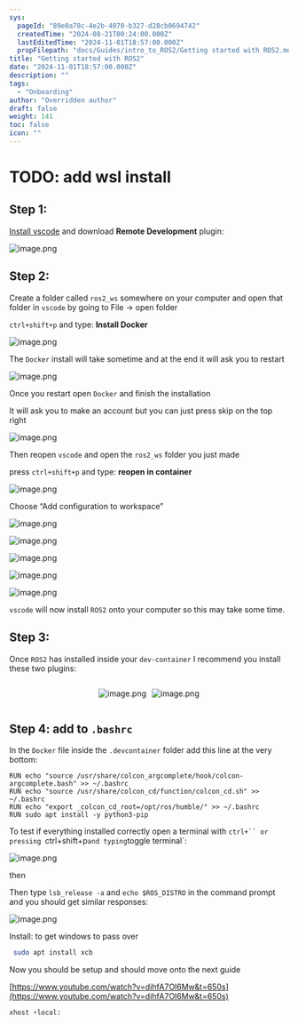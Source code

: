 ```yaml
---
sys:
  pageId: "89e0a78c-4e2b-4070-b327-d28cb0694742"
  createdTime: "2024-08-21T00:24:00.000Z"
  lastEditedTime: "2024-11-01T18:57:00.000Z"
  propFilepath: "docs/Guides/intro_to_ROS2/Getting started with ROS2.md"
title: "Getting started with ROS2"
date: "2024-11-01T18:57:00.000Z"
description: ""
tags:
  - "Onboarding"
author: "Overridden author"
draft: false
weight: 141
toc: false
icon: ""
---
```


# TODO: add wsl install

## Step 1:

[Install vscode](https://code.visualstudio.com/download) and download **Remote Development** plugin:

![image.png](https://prod-files-secure.s3.us-west-2.amazonaws.com/d518164a-d88e-44d1-a4ee-3adb3bd8bce0/efb52993-1881-4a40-b95e-6f020334f022/image.png?X-Amz-Algorithm=AWS4-HMAC-SHA256&X-Amz-Content-Sha256=UNSIGNED-PAYLOAD&X-Amz-Credential=ASIAZI2LB46646CL55ZW%2F20250406%2Fus-west-2%2Fs3%2Faws4_request&X-Amz-Date=20250406T121249Z&X-Amz-Expires=3600&X-Amz-Security-Token=IQoJb3JpZ2luX2VjEMn%2F%2F%2F%2F%2F%2F%2F%2F%2F%2FwEaCXVzLXdlc3QtMiJHMEUCIQD7b3Ti3KyxE7KDUgtuV%2FjGQbEkX8up%2B3Ed1aNUdVzGxAIgTiv9ehtDjuBgT2mYcuLS6Cxf2e%2BQubJkXe%2F6CPb%2BQnEq%2FwMIQhAAGgw2Mzc0MjMxODM4MDUiDNKCMjBruAO%2FjvE70ircAyD0RQQiCQC29%2FaQyg0p8MKdwqwWD%2Bq%2BNoK3MYaMt1uGRFd2fm3MVHnKRLHIO6sXtgqpIeIfRJgCKoVtNC2obR%2B%2FkDkYZf7LlREiwt%2B8t%2BK6VTHd4oqnpMT9KZANspFOQkC%2FW%2FAoc0d0CTFfgRXiAsBz7pdRV%2BHws7lzFc9ABOXj2CwR%2BKC8q9kwfhJFStRrSqddmYtTvLYs9%2B6J2BM1gFHDSM1FQgAQiiAhe3AMoBczmT3mzhHsoEIK9yJbWw4spOz1whATuLo4Ax%2BH%2FC0J34kVn6AzBJ6wqoM0vkxUwuk6Ui5sdPDVX4CEhxFEiWpytI%2FMvKfZAUTQggxPexHSqY%2Fa2hosS1z83bEnC3EHW5SYKMWIkW87EIciP8LvgRf4z8nm3lMglz5mKzndYze3LbDOKsfFQhm53p6rSgphCzqPtXWHJxr970CZwk5GTcKCA6wfMzl92liKON0YHLo8l%2BWyF1hxDkNbU7j08FlV8W%2BH5mYpFtEZUMeKJLRv6F8R2NXrOTgy9Qm7LMwboMRpxlrjb3%2FbcHqb2nZJct%2BvkxNM7QIOmXyTcJfqK%2F7IGU0yHl%2FnRtpR9vyaTsQp%2BIx032hMuWa%2FtIVNFuRdUfbidHaOS%2BCABT149wu1dwOiMMv%2ByL8GOqUBIHBGCl%2B092FoPoIkoD70PnE%2BJytjkcmh1iks0uFRC2rAhzZtMtbAW%2BizaccKBbsvLe6E5KO5VWXkIMbqRSBOFOv%2Bt9zQ9vZd8GcONMUBs2kJ3rOhyMeaS7YDUK0yrCgNJnmVSmyV701kV55qf26ce8c0FbIQNJvGfK2dY1NCHoRQi7Y1OyJT5pFyLWV33JEyA1biRf8B3vw1hyhSlNT7baasySw7&X-Amz-Signature=e10c8f09a006a0839c8e56b8d5d6ce80abc04e6760e1413cf288ca2bc1245aef&X-Amz-SignedHeaders=host&x-id=GetObject)

## Step 2:

Create a folder called `ros2_ws` somewhere on your computer and open that folder in `vscode` by going to File → open folder 

`ctrl+shift+p` and type: **Install Docker**

![image.png](https://prod-files-secure.s3.us-west-2.amazonaws.com/d518164a-d88e-44d1-a4ee-3adb3bd8bce0/2269dc0e-1cd5-47ff-bceb-c04ad9b2eab0/image.png?X-Amz-Algorithm=AWS4-HMAC-SHA256&X-Amz-Content-Sha256=UNSIGNED-PAYLOAD&X-Amz-Credential=ASIAZI2LB46646CL55ZW%2F20250406%2Fus-west-2%2Fs3%2Faws4_request&X-Amz-Date=20250406T121249Z&X-Amz-Expires=3600&X-Amz-Security-Token=IQoJb3JpZ2luX2VjEMn%2F%2F%2F%2F%2F%2F%2F%2F%2F%2FwEaCXVzLXdlc3QtMiJHMEUCIQD7b3Ti3KyxE7KDUgtuV%2FjGQbEkX8up%2B3Ed1aNUdVzGxAIgTiv9ehtDjuBgT2mYcuLS6Cxf2e%2BQubJkXe%2F6CPb%2BQnEq%2FwMIQhAAGgw2Mzc0MjMxODM4MDUiDNKCMjBruAO%2FjvE70ircAyD0RQQiCQC29%2FaQyg0p8MKdwqwWD%2Bq%2BNoK3MYaMt1uGRFd2fm3MVHnKRLHIO6sXtgqpIeIfRJgCKoVtNC2obR%2B%2FkDkYZf7LlREiwt%2B8t%2BK6VTHd4oqnpMT9KZANspFOQkC%2FW%2FAoc0d0CTFfgRXiAsBz7pdRV%2BHws7lzFc9ABOXj2CwR%2BKC8q9kwfhJFStRrSqddmYtTvLYs9%2B6J2BM1gFHDSM1FQgAQiiAhe3AMoBczmT3mzhHsoEIK9yJbWw4spOz1whATuLo4Ax%2BH%2FC0J34kVn6AzBJ6wqoM0vkxUwuk6Ui5sdPDVX4CEhxFEiWpytI%2FMvKfZAUTQggxPexHSqY%2Fa2hosS1z83bEnC3EHW5SYKMWIkW87EIciP8LvgRf4z8nm3lMglz5mKzndYze3LbDOKsfFQhm53p6rSgphCzqPtXWHJxr970CZwk5GTcKCA6wfMzl92liKON0YHLo8l%2BWyF1hxDkNbU7j08FlV8W%2BH5mYpFtEZUMeKJLRv6F8R2NXrOTgy9Qm7LMwboMRpxlrjb3%2FbcHqb2nZJct%2BvkxNM7QIOmXyTcJfqK%2F7IGU0yHl%2FnRtpR9vyaTsQp%2BIx032hMuWa%2FtIVNFuRdUfbidHaOS%2BCABT149wu1dwOiMMv%2ByL8GOqUBIHBGCl%2B092FoPoIkoD70PnE%2BJytjkcmh1iks0uFRC2rAhzZtMtbAW%2BizaccKBbsvLe6E5KO5VWXkIMbqRSBOFOv%2Bt9zQ9vZd8GcONMUBs2kJ3rOhyMeaS7YDUK0yrCgNJnmVSmyV701kV55qf26ce8c0FbIQNJvGfK2dY1NCHoRQi7Y1OyJT5pFyLWV33JEyA1biRf8B3vw1hyhSlNT7baasySw7&X-Amz-Signature=d8f02e46da8f6662d2646c27964a8e27e9aa3d072d30dad7967dffbd94ed20ee&X-Amz-SignedHeaders=host&x-id=GetObject)

The `Docker` install will take sometime and at the end it will ask you to restart

![image.png](https://prod-files-secure.s3.us-west-2.amazonaws.com/d518164a-d88e-44d1-a4ee-3adb3bd8bce0/ed233f78-be33-4b1f-b89c-9c346c0e961e/image.png?X-Amz-Algorithm=AWS4-HMAC-SHA256&X-Amz-Content-Sha256=UNSIGNED-PAYLOAD&X-Amz-Credential=ASIAZI2LB46646CL55ZW%2F20250406%2Fus-west-2%2Fs3%2Faws4_request&X-Amz-Date=20250406T121249Z&X-Amz-Expires=3600&X-Amz-Security-Token=IQoJb3JpZ2luX2VjEMn%2F%2F%2F%2F%2F%2F%2F%2F%2F%2FwEaCXVzLXdlc3QtMiJHMEUCIQD7b3Ti3KyxE7KDUgtuV%2FjGQbEkX8up%2B3Ed1aNUdVzGxAIgTiv9ehtDjuBgT2mYcuLS6Cxf2e%2BQubJkXe%2F6CPb%2BQnEq%2FwMIQhAAGgw2Mzc0MjMxODM4MDUiDNKCMjBruAO%2FjvE70ircAyD0RQQiCQC29%2FaQyg0p8MKdwqwWD%2Bq%2BNoK3MYaMt1uGRFd2fm3MVHnKRLHIO6sXtgqpIeIfRJgCKoVtNC2obR%2B%2FkDkYZf7LlREiwt%2B8t%2BK6VTHd4oqnpMT9KZANspFOQkC%2FW%2FAoc0d0CTFfgRXiAsBz7pdRV%2BHws7lzFc9ABOXj2CwR%2BKC8q9kwfhJFStRrSqddmYtTvLYs9%2B6J2BM1gFHDSM1FQgAQiiAhe3AMoBczmT3mzhHsoEIK9yJbWw4spOz1whATuLo4Ax%2BH%2FC0J34kVn6AzBJ6wqoM0vkxUwuk6Ui5sdPDVX4CEhxFEiWpytI%2FMvKfZAUTQggxPexHSqY%2Fa2hosS1z83bEnC3EHW5SYKMWIkW87EIciP8LvgRf4z8nm3lMglz5mKzndYze3LbDOKsfFQhm53p6rSgphCzqPtXWHJxr970CZwk5GTcKCA6wfMzl92liKON0YHLo8l%2BWyF1hxDkNbU7j08FlV8W%2BH5mYpFtEZUMeKJLRv6F8R2NXrOTgy9Qm7LMwboMRpxlrjb3%2FbcHqb2nZJct%2BvkxNM7QIOmXyTcJfqK%2F7IGU0yHl%2FnRtpR9vyaTsQp%2BIx032hMuWa%2FtIVNFuRdUfbidHaOS%2BCABT149wu1dwOiMMv%2ByL8GOqUBIHBGCl%2B092FoPoIkoD70PnE%2BJytjkcmh1iks0uFRC2rAhzZtMtbAW%2BizaccKBbsvLe6E5KO5VWXkIMbqRSBOFOv%2Bt9zQ9vZd8GcONMUBs2kJ3rOhyMeaS7YDUK0yrCgNJnmVSmyV701kV55qf26ce8c0FbIQNJvGfK2dY1NCHoRQi7Y1OyJT5pFyLWV33JEyA1biRf8B3vw1hyhSlNT7baasySw7&X-Amz-Signature=38a645f46a8f3b722586695ce25fd688b102f90648e64a2519be3641acf2fff9&X-Amz-SignedHeaders=host&x-id=GetObject)

Once you restart open `Docker` and finish the installation

It will ask you to make an account but you can just press skip on the top right

![image.png](https://prod-files-secure.s3.us-west-2.amazonaws.com/d518164a-d88e-44d1-a4ee-3adb3bd8bce0/21010ad9-1659-4fd9-9f59-9932a09b2a3d/image.png?X-Amz-Algorithm=AWS4-HMAC-SHA256&X-Amz-Content-Sha256=UNSIGNED-PAYLOAD&X-Amz-Credential=ASIAZI2LB46646CL55ZW%2F20250406%2Fus-west-2%2Fs3%2Faws4_request&X-Amz-Date=20250406T121249Z&X-Amz-Expires=3600&X-Amz-Security-Token=IQoJb3JpZ2luX2VjEMn%2F%2F%2F%2F%2F%2F%2F%2F%2F%2FwEaCXVzLXdlc3QtMiJHMEUCIQD7b3Ti3KyxE7KDUgtuV%2FjGQbEkX8up%2B3Ed1aNUdVzGxAIgTiv9ehtDjuBgT2mYcuLS6Cxf2e%2BQubJkXe%2F6CPb%2BQnEq%2FwMIQhAAGgw2Mzc0MjMxODM4MDUiDNKCMjBruAO%2FjvE70ircAyD0RQQiCQC29%2FaQyg0p8MKdwqwWD%2Bq%2BNoK3MYaMt1uGRFd2fm3MVHnKRLHIO6sXtgqpIeIfRJgCKoVtNC2obR%2B%2FkDkYZf7LlREiwt%2B8t%2BK6VTHd4oqnpMT9KZANspFOQkC%2FW%2FAoc0d0CTFfgRXiAsBz7pdRV%2BHws7lzFc9ABOXj2CwR%2BKC8q9kwfhJFStRrSqddmYtTvLYs9%2B6J2BM1gFHDSM1FQgAQiiAhe3AMoBczmT3mzhHsoEIK9yJbWw4spOz1whATuLo4Ax%2BH%2FC0J34kVn6AzBJ6wqoM0vkxUwuk6Ui5sdPDVX4CEhxFEiWpytI%2FMvKfZAUTQggxPexHSqY%2Fa2hosS1z83bEnC3EHW5SYKMWIkW87EIciP8LvgRf4z8nm3lMglz5mKzndYze3LbDOKsfFQhm53p6rSgphCzqPtXWHJxr970CZwk5GTcKCA6wfMzl92liKON0YHLo8l%2BWyF1hxDkNbU7j08FlV8W%2BH5mYpFtEZUMeKJLRv6F8R2NXrOTgy9Qm7LMwboMRpxlrjb3%2FbcHqb2nZJct%2BvkxNM7QIOmXyTcJfqK%2F7IGU0yHl%2FnRtpR9vyaTsQp%2BIx032hMuWa%2FtIVNFuRdUfbidHaOS%2BCABT149wu1dwOiMMv%2ByL8GOqUBIHBGCl%2B092FoPoIkoD70PnE%2BJytjkcmh1iks0uFRC2rAhzZtMtbAW%2BizaccKBbsvLe6E5KO5VWXkIMbqRSBOFOv%2Bt9zQ9vZd8GcONMUBs2kJ3rOhyMeaS7YDUK0yrCgNJnmVSmyV701kV55qf26ce8c0FbIQNJvGfK2dY1NCHoRQi7Y1OyJT5pFyLWV33JEyA1biRf8B3vw1hyhSlNT7baasySw7&X-Amz-Signature=ae1b429a497bb7e7d79accd58488b0a82a94a8b202f2c25da8284894c3456b0d&X-Amz-SignedHeaders=host&x-id=GetObject)

Then reopen `vscode` and open the `ros2_ws` folder you just made

press `ctrl+shift+p` and type: **reopen in container**

![image.png](https://prod-files-secure.s3.us-west-2.amazonaws.com/d518164a-d88e-44d1-a4ee-3adb3bd8bce0/4e93b8c2-41ad-488c-8095-c74205196118/image.png?X-Amz-Algorithm=AWS4-HMAC-SHA256&X-Amz-Content-Sha256=UNSIGNED-PAYLOAD&X-Amz-Credential=ASIAZI2LB46646CL55ZW%2F20250406%2Fus-west-2%2Fs3%2Faws4_request&X-Amz-Date=20250406T121249Z&X-Amz-Expires=3600&X-Amz-Security-Token=IQoJb3JpZ2luX2VjEMn%2F%2F%2F%2F%2F%2F%2F%2F%2F%2FwEaCXVzLXdlc3QtMiJHMEUCIQD7b3Ti3KyxE7KDUgtuV%2FjGQbEkX8up%2B3Ed1aNUdVzGxAIgTiv9ehtDjuBgT2mYcuLS6Cxf2e%2BQubJkXe%2F6CPb%2BQnEq%2FwMIQhAAGgw2Mzc0MjMxODM4MDUiDNKCMjBruAO%2FjvE70ircAyD0RQQiCQC29%2FaQyg0p8MKdwqwWD%2Bq%2BNoK3MYaMt1uGRFd2fm3MVHnKRLHIO6sXtgqpIeIfRJgCKoVtNC2obR%2B%2FkDkYZf7LlREiwt%2B8t%2BK6VTHd4oqnpMT9KZANspFOQkC%2FW%2FAoc0d0CTFfgRXiAsBz7pdRV%2BHws7lzFc9ABOXj2CwR%2BKC8q9kwfhJFStRrSqddmYtTvLYs9%2B6J2BM1gFHDSM1FQgAQiiAhe3AMoBczmT3mzhHsoEIK9yJbWw4spOz1whATuLo4Ax%2BH%2FC0J34kVn6AzBJ6wqoM0vkxUwuk6Ui5sdPDVX4CEhxFEiWpytI%2FMvKfZAUTQggxPexHSqY%2Fa2hosS1z83bEnC3EHW5SYKMWIkW87EIciP8LvgRf4z8nm3lMglz5mKzndYze3LbDOKsfFQhm53p6rSgphCzqPtXWHJxr970CZwk5GTcKCA6wfMzl92liKON0YHLo8l%2BWyF1hxDkNbU7j08FlV8W%2BH5mYpFtEZUMeKJLRv6F8R2NXrOTgy9Qm7LMwboMRpxlrjb3%2FbcHqb2nZJct%2BvkxNM7QIOmXyTcJfqK%2F7IGU0yHl%2FnRtpR9vyaTsQp%2BIx032hMuWa%2FtIVNFuRdUfbidHaOS%2BCABT149wu1dwOiMMv%2ByL8GOqUBIHBGCl%2B092FoPoIkoD70PnE%2BJytjkcmh1iks0uFRC2rAhzZtMtbAW%2BizaccKBbsvLe6E5KO5VWXkIMbqRSBOFOv%2Bt9zQ9vZd8GcONMUBs2kJ3rOhyMeaS7YDUK0yrCgNJnmVSmyV701kV55qf26ce8c0FbIQNJvGfK2dY1NCHoRQi7Y1OyJT5pFyLWV33JEyA1biRf8B3vw1hyhSlNT7baasySw7&X-Amz-Signature=71a76d8591f9439a0d816a947e64a4a66fac57b99a56ff2a31c83b0e72142eeb&X-Amz-SignedHeaders=host&x-id=GetObject)

Choose “Add configuration to workspace”

![image.png](https://prod-files-secure.s3.us-west-2.amazonaws.com/d518164a-d88e-44d1-a4ee-3adb3bd8bce0/9560b282-5060-4989-ba37-97e7b2c22476/image.png?X-Amz-Algorithm=AWS4-HMAC-SHA256&X-Amz-Content-Sha256=UNSIGNED-PAYLOAD&X-Amz-Credential=ASIAZI2LB46646CL55ZW%2F20250406%2Fus-west-2%2Fs3%2Faws4_request&X-Amz-Date=20250406T121249Z&X-Amz-Expires=3600&X-Amz-Security-Token=IQoJb3JpZ2luX2VjEMn%2F%2F%2F%2F%2F%2F%2F%2F%2F%2FwEaCXVzLXdlc3QtMiJHMEUCIQD7b3Ti3KyxE7KDUgtuV%2FjGQbEkX8up%2B3Ed1aNUdVzGxAIgTiv9ehtDjuBgT2mYcuLS6Cxf2e%2BQubJkXe%2F6CPb%2BQnEq%2FwMIQhAAGgw2Mzc0MjMxODM4MDUiDNKCMjBruAO%2FjvE70ircAyD0RQQiCQC29%2FaQyg0p8MKdwqwWD%2Bq%2BNoK3MYaMt1uGRFd2fm3MVHnKRLHIO6sXtgqpIeIfRJgCKoVtNC2obR%2B%2FkDkYZf7LlREiwt%2B8t%2BK6VTHd4oqnpMT9KZANspFOQkC%2FW%2FAoc0d0CTFfgRXiAsBz7pdRV%2BHws7lzFc9ABOXj2CwR%2BKC8q9kwfhJFStRrSqddmYtTvLYs9%2B6J2BM1gFHDSM1FQgAQiiAhe3AMoBczmT3mzhHsoEIK9yJbWw4spOz1whATuLo4Ax%2BH%2FC0J34kVn6AzBJ6wqoM0vkxUwuk6Ui5sdPDVX4CEhxFEiWpytI%2FMvKfZAUTQggxPexHSqY%2Fa2hosS1z83bEnC3EHW5SYKMWIkW87EIciP8LvgRf4z8nm3lMglz5mKzndYze3LbDOKsfFQhm53p6rSgphCzqPtXWHJxr970CZwk5GTcKCA6wfMzl92liKON0YHLo8l%2BWyF1hxDkNbU7j08FlV8W%2BH5mYpFtEZUMeKJLRv6F8R2NXrOTgy9Qm7LMwboMRpxlrjb3%2FbcHqb2nZJct%2BvkxNM7QIOmXyTcJfqK%2F7IGU0yHl%2FnRtpR9vyaTsQp%2BIx032hMuWa%2FtIVNFuRdUfbidHaOS%2BCABT149wu1dwOiMMv%2ByL8GOqUBIHBGCl%2B092FoPoIkoD70PnE%2BJytjkcmh1iks0uFRC2rAhzZtMtbAW%2BizaccKBbsvLe6E5KO5VWXkIMbqRSBOFOv%2Bt9zQ9vZd8GcONMUBs2kJ3rOhyMeaS7YDUK0yrCgNJnmVSmyV701kV55qf26ce8c0FbIQNJvGfK2dY1NCHoRQi7Y1OyJT5pFyLWV33JEyA1biRf8B3vw1hyhSlNT7baasySw7&X-Amz-Signature=f34faf6fba49b6c1b81b9ec53bd423e06bbacc2cc2de4eb8925f9de61db7d401&X-Amz-SignedHeaders=host&x-id=GetObject)

![image.png](https://prod-files-secure.s3.us-west-2.amazonaws.com/d518164a-d88e-44d1-a4ee-3adb3bd8bce0/2ee63f81-886b-48e8-a553-dc6e5eac99e4/image.png?X-Amz-Algorithm=AWS4-HMAC-SHA256&X-Amz-Content-Sha256=UNSIGNED-PAYLOAD&X-Amz-Credential=ASIAZI2LB46646CL55ZW%2F20250406%2Fus-west-2%2Fs3%2Faws4_request&X-Amz-Date=20250406T121249Z&X-Amz-Expires=3600&X-Amz-Security-Token=IQoJb3JpZ2luX2VjEMn%2F%2F%2F%2F%2F%2F%2F%2F%2F%2FwEaCXVzLXdlc3QtMiJHMEUCIQD7b3Ti3KyxE7KDUgtuV%2FjGQbEkX8up%2B3Ed1aNUdVzGxAIgTiv9ehtDjuBgT2mYcuLS6Cxf2e%2BQubJkXe%2F6CPb%2BQnEq%2FwMIQhAAGgw2Mzc0MjMxODM4MDUiDNKCMjBruAO%2FjvE70ircAyD0RQQiCQC29%2FaQyg0p8MKdwqwWD%2Bq%2BNoK3MYaMt1uGRFd2fm3MVHnKRLHIO6sXtgqpIeIfRJgCKoVtNC2obR%2B%2FkDkYZf7LlREiwt%2B8t%2BK6VTHd4oqnpMT9KZANspFOQkC%2FW%2FAoc0d0CTFfgRXiAsBz7pdRV%2BHws7lzFc9ABOXj2CwR%2BKC8q9kwfhJFStRrSqddmYtTvLYs9%2B6J2BM1gFHDSM1FQgAQiiAhe3AMoBczmT3mzhHsoEIK9yJbWw4spOz1whATuLo4Ax%2BH%2FC0J34kVn6AzBJ6wqoM0vkxUwuk6Ui5sdPDVX4CEhxFEiWpytI%2FMvKfZAUTQggxPexHSqY%2Fa2hosS1z83bEnC3EHW5SYKMWIkW87EIciP8LvgRf4z8nm3lMglz5mKzndYze3LbDOKsfFQhm53p6rSgphCzqPtXWHJxr970CZwk5GTcKCA6wfMzl92liKON0YHLo8l%2BWyF1hxDkNbU7j08FlV8W%2BH5mYpFtEZUMeKJLRv6F8R2NXrOTgy9Qm7LMwboMRpxlrjb3%2FbcHqb2nZJct%2BvkxNM7QIOmXyTcJfqK%2F7IGU0yHl%2FnRtpR9vyaTsQp%2BIx032hMuWa%2FtIVNFuRdUfbidHaOS%2BCABT149wu1dwOiMMv%2ByL8GOqUBIHBGCl%2B092FoPoIkoD70PnE%2BJytjkcmh1iks0uFRC2rAhzZtMtbAW%2BizaccKBbsvLe6E5KO5VWXkIMbqRSBOFOv%2Bt9zQ9vZd8GcONMUBs2kJ3rOhyMeaS7YDUK0yrCgNJnmVSmyV701kV55qf26ce8c0FbIQNJvGfK2dY1NCHoRQi7Y1OyJT5pFyLWV33JEyA1biRf8B3vw1hyhSlNT7baasySw7&X-Amz-Signature=7849057cee0e011f9c6dc9c9afd5a2ed28cb472d1493917e1bd68e066a6bd79f&X-Amz-SignedHeaders=host&x-id=GetObject)

![image.png](https://prod-files-secure.s3.us-west-2.amazonaws.com/d518164a-d88e-44d1-a4ee-3adb3bd8bce0/ae1580b2-b048-407e-aed9-b584224a7a04/image.png?X-Amz-Algorithm=AWS4-HMAC-SHA256&X-Amz-Content-Sha256=UNSIGNED-PAYLOAD&X-Amz-Credential=ASIAZI2LB46646CL55ZW%2F20250406%2Fus-west-2%2Fs3%2Faws4_request&X-Amz-Date=20250406T121249Z&X-Amz-Expires=3600&X-Amz-Security-Token=IQoJb3JpZ2luX2VjEMn%2F%2F%2F%2F%2F%2F%2F%2F%2F%2FwEaCXVzLXdlc3QtMiJHMEUCIQD7b3Ti3KyxE7KDUgtuV%2FjGQbEkX8up%2B3Ed1aNUdVzGxAIgTiv9ehtDjuBgT2mYcuLS6Cxf2e%2BQubJkXe%2F6CPb%2BQnEq%2FwMIQhAAGgw2Mzc0MjMxODM4MDUiDNKCMjBruAO%2FjvE70ircAyD0RQQiCQC29%2FaQyg0p8MKdwqwWD%2Bq%2BNoK3MYaMt1uGRFd2fm3MVHnKRLHIO6sXtgqpIeIfRJgCKoVtNC2obR%2B%2FkDkYZf7LlREiwt%2B8t%2BK6VTHd4oqnpMT9KZANspFOQkC%2FW%2FAoc0d0CTFfgRXiAsBz7pdRV%2BHws7lzFc9ABOXj2CwR%2BKC8q9kwfhJFStRrSqddmYtTvLYs9%2B6J2BM1gFHDSM1FQgAQiiAhe3AMoBczmT3mzhHsoEIK9yJbWw4spOz1whATuLo4Ax%2BH%2FC0J34kVn6AzBJ6wqoM0vkxUwuk6Ui5sdPDVX4CEhxFEiWpytI%2FMvKfZAUTQggxPexHSqY%2Fa2hosS1z83bEnC3EHW5SYKMWIkW87EIciP8LvgRf4z8nm3lMglz5mKzndYze3LbDOKsfFQhm53p6rSgphCzqPtXWHJxr970CZwk5GTcKCA6wfMzl92liKON0YHLo8l%2BWyF1hxDkNbU7j08FlV8W%2BH5mYpFtEZUMeKJLRv6F8R2NXrOTgy9Qm7LMwboMRpxlrjb3%2FbcHqb2nZJct%2BvkxNM7QIOmXyTcJfqK%2F7IGU0yHl%2FnRtpR9vyaTsQp%2BIx032hMuWa%2FtIVNFuRdUfbidHaOS%2BCABT149wu1dwOiMMv%2ByL8GOqUBIHBGCl%2B092FoPoIkoD70PnE%2BJytjkcmh1iks0uFRC2rAhzZtMtbAW%2BizaccKBbsvLe6E5KO5VWXkIMbqRSBOFOv%2Bt9zQ9vZd8GcONMUBs2kJ3rOhyMeaS7YDUK0yrCgNJnmVSmyV701kV55qf26ce8c0FbIQNJvGfK2dY1NCHoRQi7Y1OyJT5pFyLWV33JEyA1biRf8B3vw1hyhSlNT7baasySw7&X-Amz-Signature=8f942f7ce3bd93d7cf16b2eb000786aceb4024a240a69d8dd217b784988566e1&X-Amz-SignedHeaders=host&x-id=GetObject)

![image.png](https://prod-files-secure.s3.us-west-2.amazonaws.com/d518164a-d88e-44d1-a4ee-3adb3bd8bce0/53255b28-f75e-430f-b9e3-c0ac8577e42b/image.png?X-Amz-Algorithm=AWS4-HMAC-SHA256&X-Amz-Content-Sha256=UNSIGNED-PAYLOAD&X-Amz-Credential=ASIAZI2LB46646CL55ZW%2F20250406%2Fus-west-2%2Fs3%2Faws4_request&X-Amz-Date=20250406T121249Z&X-Amz-Expires=3600&X-Amz-Security-Token=IQoJb3JpZ2luX2VjEMn%2F%2F%2F%2F%2F%2F%2F%2F%2F%2FwEaCXVzLXdlc3QtMiJHMEUCIQD7b3Ti3KyxE7KDUgtuV%2FjGQbEkX8up%2B3Ed1aNUdVzGxAIgTiv9ehtDjuBgT2mYcuLS6Cxf2e%2BQubJkXe%2F6CPb%2BQnEq%2FwMIQhAAGgw2Mzc0MjMxODM4MDUiDNKCMjBruAO%2FjvE70ircAyD0RQQiCQC29%2FaQyg0p8MKdwqwWD%2Bq%2BNoK3MYaMt1uGRFd2fm3MVHnKRLHIO6sXtgqpIeIfRJgCKoVtNC2obR%2B%2FkDkYZf7LlREiwt%2B8t%2BK6VTHd4oqnpMT9KZANspFOQkC%2FW%2FAoc0d0CTFfgRXiAsBz7pdRV%2BHws7lzFc9ABOXj2CwR%2BKC8q9kwfhJFStRrSqddmYtTvLYs9%2B6J2BM1gFHDSM1FQgAQiiAhe3AMoBczmT3mzhHsoEIK9yJbWw4spOz1whATuLo4Ax%2BH%2FC0J34kVn6AzBJ6wqoM0vkxUwuk6Ui5sdPDVX4CEhxFEiWpytI%2FMvKfZAUTQggxPexHSqY%2Fa2hosS1z83bEnC3EHW5SYKMWIkW87EIciP8LvgRf4z8nm3lMglz5mKzndYze3LbDOKsfFQhm53p6rSgphCzqPtXWHJxr970CZwk5GTcKCA6wfMzl92liKON0YHLo8l%2BWyF1hxDkNbU7j08FlV8W%2BH5mYpFtEZUMeKJLRv6F8R2NXrOTgy9Qm7LMwboMRpxlrjb3%2FbcHqb2nZJct%2BvkxNM7QIOmXyTcJfqK%2F7IGU0yHl%2FnRtpR9vyaTsQp%2BIx032hMuWa%2FtIVNFuRdUfbidHaOS%2BCABT149wu1dwOiMMv%2ByL8GOqUBIHBGCl%2B092FoPoIkoD70PnE%2BJytjkcmh1iks0uFRC2rAhzZtMtbAW%2BizaccKBbsvLe6E5KO5VWXkIMbqRSBOFOv%2Bt9zQ9vZd8GcONMUBs2kJ3rOhyMeaS7YDUK0yrCgNJnmVSmyV701kV55qf26ce8c0FbIQNJvGfK2dY1NCHoRQi7Y1OyJT5pFyLWV33JEyA1biRf8B3vw1hyhSlNT7baasySw7&X-Amz-Signature=ab677f6f51e2eeee032b707f0f1808c48005d7cbf655d9d866d6e065641952b9&X-Amz-SignedHeaders=host&x-id=GetObject)

![image.png](https://prod-files-secure.s3.us-west-2.amazonaws.com/d518164a-d88e-44d1-a4ee-3adb3bd8bce0/7c562767-5af9-4ffb-97d1-327bcdf4ee00/image.png?X-Amz-Algorithm=AWS4-HMAC-SHA256&X-Amz-Content-Sha256=UNSIGNED-PAYLOAD&X-Amz-Credential=ASIAZI2LB46646CL55ZW%2F20250406%2Fus-west-2%2Fs3%2Faws4_request&X-Amz-Date=20250406T121249Z&X-Amz-Expires=3600&X-Amz-Security-Token=IQoJb3JpZ2luX2VjEMn%2F%2F%2F%2F%2F%2F%2F%2F%2F%2FwEaCXVzLXdlc3QtMiJHMEUCIQD7b3Ti3KyxE7KDUgtuV%2FjGQbEkX8up%2B3Ed1aNUdVzGxAIgTiv9ehtDjuBgT2mYcuLS6Cxf2e%2BQubJkXe%2F6CPb%2BQnEq%2FwMIQhAAGgw2Mzc0MjMxODM4MDUiDNKCMjBruAO%2FjvE70ircAyD0RQQiCQC29%2FaQyg0p8MKdwqwWD%2Bq%2BNoK3MYaMt1uGRFd2fm3MVHnKRLHIO6sXtgqpIeIfRJgCKoVtNC2obR%2B%2FkDkYZf7LlREiwt%2B8t%2BK6VTHd4oqnpMT9KZANspFOQkC%2FW%2FAoc0d0CTFfgRXiAsBz7pdRV%2BHws7lzFc9ABOXj2CwR%2BKC8q9kwfhJFStRrSqddmYtTvLYs9%2B6J2BM1gFHDSM1FQgAQiiAhe3AMoBczmT3mzhHsoEIK9yJbWw4spOz1whATuLo4Ax%2BH%2FC0J34kVn6AzBJ6wqoM0vkxUwuk6Ui5sdPDVX4CEhxFEiWpytI%2FMvKfZAUTQggxPexHSqY%2Fa2hosS1z83bEnC3EHW5SYKMWIkW87EIciP8LvgRf4z8nm3lMglz5mKzndYze3LbDOKsfFQhm53p6rSgphCzqPtXWHJxr970CZwk5GTcKCA6wfMzl92liKON0YHLo8l%2BWyF1hxDkNbU7j08FlV8W%2BH5mYpFtEZUMeKJLRv6F8R2NXrOTgy9Qm7LMwboMRpxlrjb3%2FbcHqb2nZJct%2BvkxNM7QIOmXyTcJfqK%2F7IGU0yHl%2FnRtpR9vyaTsQp%2BIx032hMuWa%2FtIVNFuRdUfbidHaOS%2BCABT149wu1dwOiMMv%2ByL8GOqUBIHBGCl%2B092FoPoIkoD70PnE%2BJytjkcmh1iks0uFRC2rAhzZtMtbAW%2BizaccKBbsvLe6E5KO5VWXkIMbqRSBOFOv%2Bt9zQ9vZd8GcONMUBs2kJ3rOhyMeaS7YDUK0yrCgNJnmVSmyV701kV55qf26ce8c0FbIQNJvGfK2dY1NCHoRQi7Y1OyJT5pFyLWV33JEyA1biRf8B3vw1hyhSlNT7baasySw7&X-Amz-Signature=780aec96508ab08f2c2c9d75aa7a3f0c43f6574b87764971646b95b9d0d0e1a8&X-Amz-SignedHeaders=host&x-id=GetObject)

`vscode` will now install `ROS2` onto your computer so this may take some time.

## Step 3:

Once `ROS2` has installed inside your `dev-container` I recommend you install these two plugins:

<div style="display: flex;flex-direction: row; column-gap:10px; max-width: 630px;justify-content: center;">
<div>

![image.png](https://prod-files-secure.s3.us-west-2.amazonaws.com/d518164a-d88e-44d1-a4ee-3adb3bd8bce0/3fc3d550-5a54-4ba1-ba6b-faa01cdb7369/image.png?X-Amz-Algorithm=AWS4-HMAC-SHA256&X-Amz-Content-Sha256=UNSIGNED-PAYLOAD&X-Amz-Credential=ASIAZI2LB4666I6PAGAP%2F20250406%2Fus-west-2%2Fs3%2Faws4_request&X-Amz-Date=20250406T121251Z&X-Amz-Expires=3600&X-Amz-Security-Token=IQoJb3JpZ2luX2VjEMn%2F%2F%2F%2F%2F%2F%2F%2F%2F%2FwEaCXVzLXdlc3QtMiJIMEYCIQChqoay5ShiZ%2FjdvYtupk%2F4dsv7abyaLcn%2FpwhfhmNcxgIhANc5CPXDJeG7u4R3hkHQYsua4s%2FTRQR%2BkXocUfgTAMgpKv8DCEIQABoMNjM3NDIzMTgzODA1IgyIiLcHH1vqTFpB3YMq3AMqITZZgDdIr8Gor%2FTqDgG%2BfeyQcqE0dW6BnHzXaRtYiGH5DMQPfPa9x93Vc%2FR5MVIJJP1zzBABVeEgA11UwzJmShV%2F5H5K33ut%2FnAyp76IaXQfN8WLgDZY5Y%2FibOlBfBo39ms8gr2Ew9Q9q2UJsjf%2F%2BEFs74fH7WeJKvxCSfrpkne3xEN3m%2BWe1LttNz1w9HkCOy6hwG0H3XnVZALV6hGCg7c6jQ1w7OTwG2Sg10C5mHAQYqVroU22j7u%2BTrNmrJW0uz6XkYpkWfyRgi3w3Y6m9C9P647tLisXWckSQYTB3%2BbOFyniMJev%2BYUQ66K1PzCTxmWmTXjx75YjT9MSd%2FWxu3%2BEpXii86e76pJ3OhG3KXleAYcr%2Fr%2BB7z6wFJ0qLvi36y8yrmNp5zRly%2B32zNYOK9lZQr4RPPv6rPzuLcpgcmyE6pbPLXVkYG3HNjeo0tO2H%2BLsfM%2B5E8SLDpbppWsy%2Fb2mlVP4uBV3DzXbl2xQeDm9mm6YGG1eYT2LjNzpsmtVwxnAUmrQ10OOmMxk1Y5Q4GPO0iyXuSezZY7wjLWbMXknSLkpteTjv%2B9a0lSx%2F2fOg9%2BF7P5Q%2FHZlfViCPNwERP63IzssH%2BqE4Z%2FqEnGu1mMIp2Kggf%2BddZZisDDw%2Fsi%2FBjqkAejaHm14%2FM%2FW26T%2BWEDkuTEbCk%2Br2IN9HMBz19vGRRSWuaqvNzpzoCmXhwmBHzcDn%2BFWjIadBn5rh%2F5nMouSouWrD2tVq9U6QzdPZz45TxBan0ce%2Flm%2FSAl537kNgFAqNtXozfEvtUL4jwyEbtmd%2BrL5vIt1an4U0Qenx6%2Btj6e1%2F0zSQr%2FjuO4WZ3OiYD27jh5hlXOb9JL72oQLJrBYuiyGw0vj&X-Amz-Signature=e29d586cc2546c3637faea1daedb30cbf79d0400c83b312495cfbdf641a459d3&X-Amz-SignedHeaders=host&x-id=GetObject)

</div>
<div>

![image.png](https://prod-files-secure.s3.us-west-2.amazonaws.com/d518164a-d88e-44d1-a4ee-3adb3bd8bce0/d994cc66-13c2-4093-a5a3-f84cf4601a82/image.png?X-Amz-Algorithm=AWS4-HMAC-SHA256&X-Amz-Content-Sha256=UNSIGNED-PAYLOAD&X-Amz-Credential=ASIAZI2LB4666PWANF2G%2F20250406%2Fus-west-2%2Fs3%2Faws4_request&X-Amz-Date=20250406T121251Z&X-Amz-Expires=3600&X-Amz-Security-Token=IQoJb3JpZ2luX2VjEMn%2F%2F%2F%2F%2F%2F%2F%2F%2F%2FwEaCXVzLXdlc3QtMiJHMEUCIQC4EESPTURR6030ObLgvq2FayGV01K%2F%2B7zCCq%2FxCwDQogIgY32usVY9cE1raRmwIcJQyOkl3e%2BBQnxy2%2BaaqVKWS04q%2FwMIQhAAGgw2Mzc0MjMxODM4MDUiDMUYb48J8R7o7HFDbSrcA6%2FZJwNLG7%2FOmGOLd9JT681TsH3dT7CcQBtP2GAtZ2s5vmpjkhHLRzOmd0ms7qQTtQWr3029gZjYMfbsz7ipVAjf8twLtpIGpqwUKhCuAE6QBwbFOlUBhe041Oy3xQEUmWl3%2FIK7lH5Q3BB9kJ6d3sExM6PnEJkDMIJV2h5gHQmA1lTLpGnpy1d3LN3gPh%2B4PUXKn%2BMgzCotIgWjWmO2AUhJ1znbJ9V5Qi7EWORn0lJknqlYnCZx1vV%2BD5quNk8U2bUwTuPlaqZZq59XYOkJWMk8EjFV%2FRx2Nxf4Ihaxa72UyLh9cKRDtNS%2B3xYWjYEDSI9iE6FWLiB9w6y2kZg%2Bf%2BhV%2BpMf%2FiNzzlsw7r3Q9invz9y%2BIQmBqWWiSY2LFyNSz3z6Mpzyj7MqGZKT8J%2B42YshxIDkypyYkQkY%2F0ReNdMol%2F6wD6yz0dZLY8G4feO5UIcNIqI%2FhK11URJKhg6icH4b%2BMMBEEqvDOaWPazGXG8GZywyXO18nywuv9GN8efKt4Q38c6h4mX8ek%2BrHKYVVR6N21vuNqk3USdZqJ1ShlYwqmVB7XO%2By308BtyPcF5A0vfPNNpsfaKfMClN0uRXecrN%2BDTMQUq6cOK751rUPDIlSjFUUtnhmTiHTgCPMOf%2FyL8GOqUBW7MRrNo8wuC8jPfRwjIM8zhYqLLXsBy6VEOCg8cWEvXY1aobyQtJU90%2FZCLvjbA5j6rDrMDnSyPJndhHka2LQ8smtUV8c55kuKTXo7%2BqSkXhFZN7SV1TUYltAw90I9sk1KoZsaCzH3S%2FqDCWpWd1GgxcZQHJwqCOiUU0dX%2F0%2FMHaN7oFj4uPTqZ95rgS5cVZy%2FjQ7E2p5O57wnCBlRrS1E1OD3zA&X-Amz-Signature=c362355ff8c6ef2f4f72b615aa9bd7c26d65fc9040d570fd8fded6ad3da0b7e4&X-Amz-SignedHeaders=host&x-id=GetObject)

</div>
</div>

## Step 4: add to `.bashrc`

In the `Docker` file inside the `.devcontainer` folder add this line at the very bottom: 

```docker
RUN echo "source /usr/share/colcon_argcomplete/hook/colcon-argcomplete.bash" >> ~/.bashrc
RUN echo "source /usr/share/colcon_cd/function/colcon_cd.sh" >> ~/.bashrc
RUN echo "export _colcon_cd_root=/opt/ros/humble/" >> ~/.bashrc
RUN sudo apt install -y python3-pip 
```

To test if everything installed correctly open a terminal with `ctrl+`` or pressing `ctrl+shift+p` and typing `toggle terminal`:

![image.png](https://prod-files-secure.s3.us-west-2.amazonaws.com/d518164a-d88e-44d1-a4ee-3adb3bd8bce0/6a4943d8-b04e-4c02-9a58-775f3384d1a5/image.png?X-Amz-Algorithm=AWS4-HMAC-SHA256&X-Amz-Content-Sha256=UNSIGNED-PAYLOAD&X-Amz-Credential=ASIAZI2LB46646CL55ZW%2F20250406%2Fus-west-2%2Fs3%2Faws4_request&X-Amz-Date=20250406T121249Z&X-Amz-Expires=3600&X-Amz-Security-Token=IQoJb3JpZ2luX2VjEMn%2F%2F%2F%2F%2F%2F%2F%2F%2F%2FwEaCXVzLXdlc3QtMiJHMEUCIQD7b3Ti3KyxE7KDUgtuV%2FjGQbEkX8up%2B3Ed1aNUdVzGxAIgTiv9ehtDjuBgT2mYcuLS6Cxf2e%2BQubJkXe%2F6CPb%2BQnEq%2FwMIQhAAGgw2Mzc0MjMxODM4MDUiDNKCMjBruAO%2FjvE70ircAyD0RQQiCQC29%2FaQyg0p8MKdwqwWD%2Bq%2BNoK3MYaMt1uGRFd2fm3MVHnKRLHIO6sXtgqpIeIfRJgCKoVtNC2obR%2B%2FkDkYZf7LlREiwt%2B8t%2BK6VTHd4oqnpMT9KZANspFOQkC%2FW%2FAoc0d0CTFfgRXiAsBz7pdRV%2BHws7lzFc9ABOXj2CwR%2BKC8q9kwfhJFStRrSqddmYtTvLYs9%2B6J2BM1gFHDSM1FQgAQiiAhe3AMoBczmT3mzhHsoEIK9yJbWw4spOz1whATuLo4Ax%2BH%2FC0J34kVn6AzBJ6wqoM0vkxUwuk6Ui5sdPDVX4CEhxFEiWpytI%2FMvKfZAUTQggxPexHSqY%2Fa2hosS1z83bEnC3EHW5SYKMWIkW87EIciP8LvgRf4z8nm3lMglz5mKzndYze3LbDOKsfFQhm53p6rSgphCzqPtXWHJxr970CZwk5GTcKCA6wfMzl92liKON0YHLo8l%2BWyF1hxDkNbU7j08FlV8W%2BH5mYpFtEZUMeKJLRv6F8R2NXrOTgy9Qm7LMwboMRpxlrjb3%2FbcHqb2nZJct%2BvkxNM7QIOmXyTcJfqK%2F7IGU0yHl%2FnRtpR9vyaTsQp%2BIx032hMuWa%2FtIVNFuRdUfbidHaOS%2BCABT149wu1dwOiMMv%2ByL8GOqUBIHBGCl%2B092FoPoIkoD70PnE%2BJytjkcmh1iks0uFRC2rAhzZtMtbAW%2BizaccKBbsvLe6E5KO5VWXkIMbqRSBOFOv%2Bt9zQ9vZd8GcONMUBs2kJ3rOhyMeaS7YDUK0yrCgNJnmVSmyV701kV55qf26ce8c0FbIQNJvGfK2dY1NCHoRQi7Y1OyJT5pFyLWV33JEyA1biRf8B3vw1hyhSlNT7baasySw7&X-Amz-Signature=5dd161593b515a66c34492b67ad44d14b47ebced82bccc03c1e9f74f99cd52b8&X-Amz-SignedHeaders=host&x-id=GetObject)

then 

Then type `lsb_release -a` and `echo $ROS_DISTRO` in the command prompt and you should get similar responses:

![image.png](https://prod-files-secure.s3.us-west-2.amazonaws.com/d518164a-d88e-44d1-a4ee-3adb3bd8bce0/3e635dec-a805-4e85-8b9e-d000e5b71a4e/image.png?X-Amz-Algorithm=AWS4-HMAC-SHA256&X-Amz-Content-Sha256=UNSIGNED-PAYLOAD&X-Amz-Credential=ASIAZI2LB46646CL55ZW%2F20250406%2Fus-west-2%2Fs3%2Faws4_request&X-Amz-Date=20250406T121249Z&X-Amz-Expires=3600&X-Amz-Security-Token=IQoJb3JpZ2luX2VjEMn%2F%2F%2F%2F%2F%2F%2F%2F%2F%2FwEaCXVzLXdlc3QtMiJHMEUCIQD7b3Ti3KyxE7KDUgtuV%2FjGQbEkX8up%2B3Ed1aNUdVzGxAIgTiv9ehtDjuBgT2mYcuLS6Cxf2e%2BQubJkXe%2F6CPb%2BQnEq%2FwMIQhAAGgw2Mzc0MjMxODM4MDUiDNKCMjBruAO%2FjvE70ircAyD0RQQiCQC29%2FaQyg0p8MKdwqwWD%2Bq%2BNoK3MYaMt1uGRFd2fm3MVHnKRLHIO6sXtgqpIeIfRJgCKoVtNC2obR%2B%2FkDkYZf7LlREiwt%2B8t%2BK6VTHd4oqnpMT9KZANspFOQkC%2FW%2FAoc0d0CTFfgRXiAsBz7pdRV%2BHws7lzFc9ABOXj2CwR%2BKC8q9kwfhJFStRrSqddmYtTvLYs9%2B6J2BM1gFHDSM1FQgAQiiAhe3AMoBczmT3mzhHsoEIK9yJbWw4spOz1whATuLo4Ax%2BH%2FC0J34kVn6AzBJ6wqoM0vkxUwuk6Ui5sdPDVX4CEhxFEiWpytI%2FMvKfZAUTQggxPexHSqY%2Fa2hosS1z83bEnC3EHW5SYKMWIkW87EIciP8LvgRf4z8nm3lMglz5mKzndYze3LbDOKsfFQhm53p6rSgphCzqPtXWHJxr970CZwk5GTcKCA6wfMzl92liKON0YHLo8l%2BWyF1hxDkNbU7j08FlV8W%2BH5mYpFtEZUMeKJLRv6F8R2NXrOTgy9Qm7LMwboMRpxlrjb3%2FbcHqb2nZJct%2BvkxNM7QIOmXyTcJfqK%2F7IGU0yHl%2FnRtpR9vyaTsQp%2BIx032hMuWa%2FtIVNFuRdUfbidHaOS%2BCABT149wu1dwOiMMv%2ByL8GOqUBIHBGCl%2B092FoPoIkoD70PnE%2BJytjkcmh1iks0uFRC2rAhzZtMtbAW%2BizaccKBbsvLe6E5KO5VWXkIMbqRSBOFOv%2Bt9zQ9vZd8GcONMUBs2kJ3rOhyMeaS7YDUK0yrCgNJnmVSmyV701kV55qf26ce8c0FbIQNJvGfK2dY1NCHoRQi7Y1OyJT5pFyLWV33JEyA1biRf8B3vw1hyhSlNT7baasySw7&X-Amz-Signature=dbc354d33ca8d1a6054a0d8620d7205c54e64b22117324e55be5b8aa3e153deb&X-Amz-SignedHeaders=host&x-id=GetObject)

Install:  to get windows to pass over

```bash
 sudo apt install xcb
```

Now you should be setup and should move onto the next guide 

[https://www.youtube.com/watch?v=dihfA7Ol6Mw&t=650s](https://www.youtube.com/watch?v=dihfA7Ol6Mw&t=650s)

```python
xhost +local:
```
